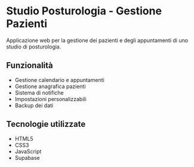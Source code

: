# Studio Posturologia - Gestione Pazienti

Applicazione web per la gestione dei pazienti e degli appuntamenti di uno studio di posturologia.

## Funzionalità

- Gestione calendario e appuntamenti
- Gestione anagrafica pazienti
- Sistema di notifiche
- Impostazioni personalizzabili
- Backup dei dati

## Tecnologie utilizzate

- HTML5
- CSS3
- JavaScript
- Supabase
